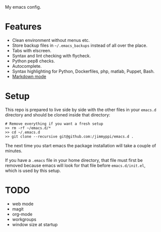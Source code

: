 My emacs config.

Features
========

* Clean environment without menus etc.
* Store backup files in `~/.emacs_backups` instead of all over the place.
* Tabs with elscreen.
* Syntax and lint checking with flycheck.
* Python pep8 checks.
* Autocomplete.
* Syntax highlighting for Python, Dockerfiles, php, matlab, Puppet, Bash.
* [Markdown mode](http://jblevins.org/projects/markdown-mode/)

Setup
=====

This repo is prepared to live side by side with the other files in your
`emacs.d` directory and should be cloned inside that directory:


    # Remove everything if you want a fresh setup
    >> rm -rf ~/emacs.d/*
    >> cd ~/.emacs.d
    >> git clone --recursive git@github.com:/jimmyppi/emacs.d .


The next time you start emacs the package installation will take a couple
of minutes.

If you have a `.emacs` file in your home directory, that file must first be
removed because emacs will look for that file before `emacs.d/init.el`,
which is used by this setup.

TODO
====

* web mode
* magit
* org-mode
* workgroups
* window size at startup
